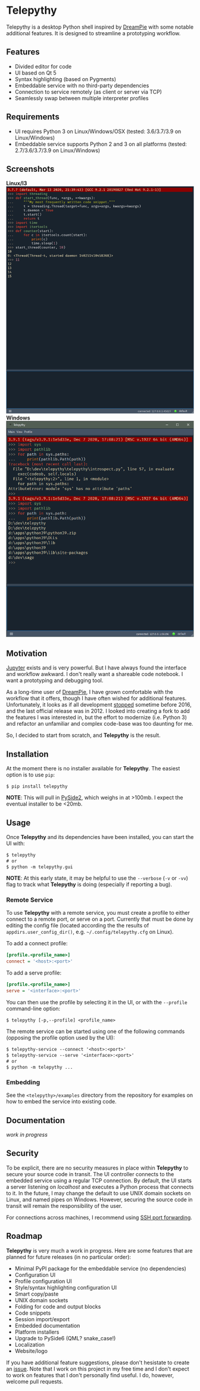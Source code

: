 # Telepythy

Telepythy is a desktop Python shell inspired by [DreamPie][1] with some notable additional features. It is designed to streamline a prototyping workflow.

## Features

* Divided editor for code
* UI based on Qt 5
* Syntax highlighting (based on Pygments)
* Embeddable service with no third-party dependencies
* Connection to service remotely (as client or server via TCP)
* Seamlessly swap between multiple interpreter profiles

## Requirements

* UI requires Python 3 on Linux/Windows/OSX (tested: 3.6/3.7/3.9 on Linux/Windows)
* Embeddable service supports Python 2 and 3 on all platforms (tested: 2.7/3.6/3.7/3.9 on Linux/Windows)

## Screenshots

**Linux/I3**<br>
![](https://github.com/dhagrow/telepythy/raw/master/res/screenshot_0.png)
**Windows**
![](https://github.com/dhagrow/telepythy/raw/master/res/screenshot_1.png)

## Motivation

[Jupyter][3] exists and is very powerful. But I have always found the interface and workflow awkward. I don't really want a shareable code notebook. I want a prototyping and debugging tool.

As a long-time user of [DreamPie][1], I have grown comfortable with the workflow that it offers, though I have often wished for additional features. Unfortunately, it looks as if all development [stopped][2] sometime before 2016, and the last official release was in 2012. I looked into creating a fork to add the features I was interested in, but the effort to modernize (i.e. Python 3) and refactor an unfamiliar and complex code-base was too daunting for me.

So, I decided to start from scratch, and **Telepythy** is the result.

## Installation

At the moment there is no installer available for **Telepythy**. The easiest option is to use `pip`:

```shell
$ pip install telepythy
```

**NOTE**: This will pull in [PySide2][4], which weighs in at >100mb. I expect the eventual installer to be <20mb.

## Usage

Once **Telepythy** and its dependencies have been installed, you can start the UI with:

```shell
$ telepythy
# or
$ python -m telepythy.gui
```

**NOTE**: At this early state, it may be helpful to use the `--verbose` (`-v` or `-vv`) flag to track what **Telepythy** is doing (especially if reporting a bug).

### Remote Service

To use **Telepythy** with a remote service, you must create a profile to either connect to a remote port, or serve on a port. Currently that must be done by editing the config file (located according the the results of `appdirs.user_config_dir()`, e.g. `~/.config/telepythy.cfg` on Linux).

To add a connect profile:

```ini
[profile.<profile_name>]
connect = '<host>:<port>'
```

To add a serve profile:

```ini
[profile.<profile_name>]
serve = '<interface>:<port>'
```

You can then use the profile by selecting it in the UI, or with the `--profile` command-line option:

```shell
$ telepythy [-p,--profile] <profile_name>
```

The remote service can be started using one of the following commands (opposing the profile option used by the UI):

```shell
$ telepythy-service --connect '<host>:<port>'
$ telepythy-service --serve '<interface>:<port>'
# or
$ python -m telepythy ...
```

### Embedding

See the `<telepythy>/examples` directory from the repository for examples on how to embed the service into existing code.

## Documentation

*work in progress*

## Security

To be explicit, there are no security measures in place within **Telepythy** to secure your source code in transit. The UI controller connects to the embedded service using a regular TCP connection. By default, the UI starts a server listening on *localhost* and executes a Python process that connects to it. In the future, I may change the default to use UNIX domain sockets on Linux, and named pipes on Windows. However, securing the source code in transit will remain the responsibility of the user.

For connections across machines, I recommend using [SSH port forwarding][6].

## Roadmap

**Telepythy** is very much a work in progress. Here are some features that are planned for future releases (in no particular order):

* Minimal PyPI package for the embeddable service (no dependencies)
* Configuration UI
* Profile configuration UI
* Style/syntax highlighting configuration UI
* Smart copy/paste
* UNIX domain sockets
* Folding for code and output blocks
* Code snippets
* Session import/export
* Embedded documentation
* Platform installers
* Upgrade to PySide6 (QML? snake_case!)
* Localization
* Website/logo

If you have additional feature suggestions, please don't hesistate to create an [issue][5]. Note that I work on this project in my free time and I don't expect to work on features that I don't personally find useful. I do, however, welcome pull requests.

[1]: http://www.dreampie.org/
[2]: https://github.com/noamraph/dreampie/issues/65
[3]: https://jupyter.org/
[4]: https://wiki.qt.io/Qt_for_Python
[5]: https://github.com/dhagrow/telepythy/issues/new
[6]: https://help.ubuntu.com/community/SSH/OpenSSH/PortForwarding
